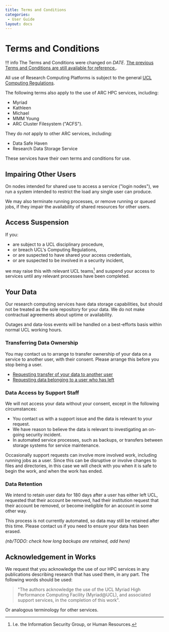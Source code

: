 ```yaml
---
title: Terms and Conditions
categories:
 - User Guide
layout: docs
---
```


# Terms and Conditions

!!! info
    The Terms and Conditions were changed on _*DATE*_. [The previous Terms and Conditions are still available for reference.](Supplementary/Previous_Terms_and_Conditions.md).

All use of Research Computing Platforms is subject to the general [UCL Computing Regulations](https://www.ucl.ac.uk/information-security/sites/information_security/files/regulations.pdf).

The following terms also apply to the use of ARC HPC services, including:
 
 - Myriad
 - Kathleen
 - Michael
 - MMM Young
 - ARC Cluster Filesystem ("ACFS").

They do *not* apply to other ARC services, including:

 - Data Safe Haven
 - Research Data Storage Service

These services have their own terms and conditions for use.

## Impairing Other Users

On nodes intended for shared use to access a service ("login nodes"), we run a system intended to restrict the load any single user can produce.

We may also terminate running processes, or remove running or queued jobs, if they impair the availability of shared resources for other users.


## Access Suspension

If you:

 - are subject to a UCL disciplinary procedure,
 - or breach UCL's Computing Regulations,
 - or are suspected to have shared your access credentials,
 - or are suspected to be involved in a security incident,

we may raise this with relevant UCL teams[^fn-isg] and suspend your access to services until any relevant processes have been completed.

[^fn-isg]: I.e. the Information Security Group, or Human Resources.


## Your Data

Our research computing services have data storage capabilities, but should not be treated as the sole repository for your data. We do not make contractual agreements about uptime or availability.

Outages and data-loss events will be handled on a best-efforts basis within normal UCL working hours.


### Transferring Data Ownership

You may contact us to arrange to transfer ownership of your data on a service to another user, with their consent. Please arrange this before you stop being a user.

- [Requesting transfer of your data to another user](Data_Management.md#requesting-transfer-of-your-data-to-another-user)
- [Requesting data belonging to a user who has left](Data_Management.md#requesting-data-belonging-to-a-user-who-has-left)

### Data Access by Support Staff

We will not access your data without your consent, except in the following circumstances:

 - You contact us with a support issue and the data is relevant to your request.
 - We have reason to believe the data is relevant to investigating an on-going security incident.
 - In automated service processes, such as backups, or transfers between storage systems for service maintenance.

Occasionally support requests can involve more involved work, including running jobs as a user. Since this can be disruptive or involve changes to files and directories, in this case we will check with you when it is safe to begin the work, and when the work has ended.

### Data Retention

We intend to retain user data for 180 days after a user has either left UCL, requested that their account be removed, had their institution request that their account be removed, or become ineligible for an account in some other way.

This process is not currently automated, so data may still be retained after this time. Please contact us if you need to ensure your data has been erased.

_(nb/TODO: check how long backups are retained, add here)_


## Acknowledgement in Works

We request that you acknowledge the use of our HPC services in any publications describing research that has used them, in any part. The following words should be used:
    
> "The authors acknowledge the use of the UCL Myriad High Performance Computing Facility (Myriad@UCL), and associated support services, in the completion of this work". 

Or analogous terminology for other services.


